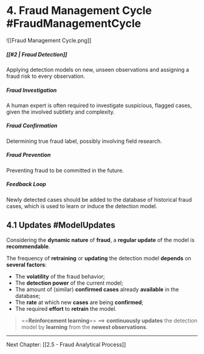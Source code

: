 # 4. Fraud Management Cycle #FraudManagementCycle
![[Fraud Management Cycle.png]]

##### [[#2 | Fraud Detection]] 
Applying detection models on new, unseen observations and assigning a fraud risk to every observation.

##### Fraud Investigation
A human expert is often required to investigate suspicious, flagged cases, given the involved subtlety and complexity.

##### Fraud Confirmation
Determining true fraud label, possibly involving field research.

##### Fraud Prevention
Preventing fraud to be committed in the future.

##### Feedback Loop 
Newly detected cases should be added to the database of historical fraud cases, which is used to learn or induce the detection model.

## 4.1 Updates #ModelUpdates
Considering the **dynamic nature** of **fraud**, a **regular update** of the model is **recommendable**.

The frequency of **retraining** or **updating** the detection model **depends** on **several factors**:
- The **volatility** of the fraud behavior;
- The **detection power** of the current model;
- The amount of (similar) **confirmed cases** already **available** in the database;
- The **rate** at which new **cases** are being **confirmed**;
- The required **effort** to **retrain** the model.

> ==**Reinforcement learning**== ==> **continuously updates** the detection model by **learning** from the **newest observations**.

---
Next Chapter: [[2.5 - Fraud Analytical Process]]